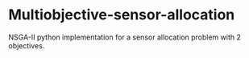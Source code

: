 # Multiobjective-sensor-allocation
NSGA-II python implementation for a sensor allocation problem with 2 objectives.
